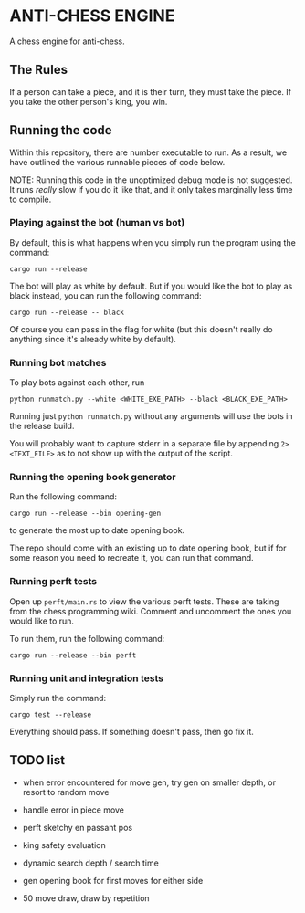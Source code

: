 # ANTI-CHESS ENGINE

A chess engine for anti-chess.  

## The Rules
If a person can take a piece, and it is their turn, they must take the piece. If you take the other person's king, you win.

## Running the code
Within this repository, there are number executable to run. As a result, we have outlined the various runnable pieces of code below.  

NOTE: Running this code in the unoptimized debug mode is not suggested. It runs *really* slow if you do it like that, and it only takes marginally less time to compile.

### Playing against the bot (human vs bot)

By default, this is what happens when you simply run the program using the command:
```
cargo run --release
```

The bot will play as white by default. But if you would like the bot to play as black instead, you can run the following command:
```
cargo run --release -- black
```
Of course you can pass in the flag for white (but this doesn't really do anything since it's already white by default).


### Running bot matches

To play bots against each other, run
```
python runmatch.py --white <WHITE_EXE_PATH> --black <BLACK_EXE_PATH>
```
Running just `python runmatch.py` without any arguments will use the bots in the release build.

You will probably want to capture stderr in a separate file by appending `2> <TEXT_FILE>` as to not show up with the output of the script.


### Running the opening book generator

Run the following command:
```
cargo run --release --bin opening-gen
```
to generate the most up to date opening book.

The repo should come with an existing up to date opening book, but if for some reason you need to recreate it, you can run that command.


### Running perft tests

Open up `perft/main.rs` to view the various perft tests. These are taking from the chess programming wiki. Comment and uncomment the ones you would like to run.  

To run them, run the following command:
```
cargo run --release --bin perft
```

### Running unit and integration tests

Simply run the command:
```
cargo test --release
```

Everything should pass. If something doesn't pass, then go fix it.


## TODO list
- when error encountered for move gen, try gen on smaller depth, or resort to random move
- handle error in piece move

- perft sketchy en passant pos

- king safety evaluation

- dynamic search depth / search time

- gen opening book for first moves for either side

- 50 move draw, draw by repetition
